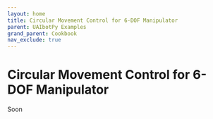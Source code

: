 ```yaml
---
layout: home
title: Circular Movement Control for 6-DOF Manipulator
parent: UAIbotPy Examples
grand_parent: Cookbook
nav_exclude: true
---
```


# Circular Movement Control for 6-DOF Manipulator

Soon